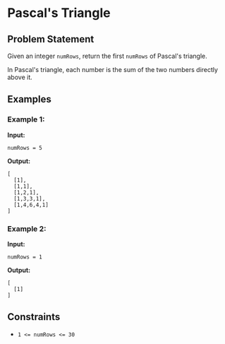 # Pascal's Triangle

## Problem Statement

Given an integer `numRows`, return the first `numRows` of Pascal's triangle.

In Pascal's triangle, each number is the sum of the two numbers directly above it.

## Examples

### Example 1:
**Input:**
```plaintext
numRows = 5
```
**Output:**
```plaintext
[
  [1],
  [1,1],
  [1,2,1],
  [1,3,3,1],
  [1,4,6,4,1]
]
```

### Example 2:
**Input:**
```plaintext
numRows = 1
```
**Output:**
```plaintext
[
  [1]
]
```

## Constraints
- `1 <= numRows <= 30`